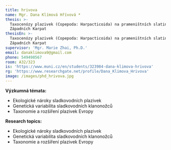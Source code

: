 ```yaml
---
title: hrivova
name: Mgr. Dana Klímová Hřívová *
thesis: >-
  Taxocenózy plazivek (Copepoda: Harpacticoida) na prameništních slatiništích
  Západních Karpat
thesisEn: >-
  Taxocenózy plazivek (Copepoda: Harpacticoida) na prameništních slatiništích
  Západních Karpat
supervisor: 'Mgr. Marie Zhai, Ph.D.'
email: danaklimova9@gmail.com
phone: 549498567
room: A32/323
is: 'https://www.muni.cz/en/students/323984-dana-klimova-hrivova'
rg: 'https://www.researchgate.net/profile/Dana_Klimova_Hrivova'
image: /images/phd_hrivova.jpg
---
```

<div class="cz">

**Výzkumná témata:**

* Ekologické nároky sladkovodních plazivek
* Genetická variabilita sladkovodních klanonožců
* Taxonomie a rozšíření plazivek Evropy
</div>

<div class="en">

**Research topics:**

* Ekologické nároky sladkovodních plazivek
* Genetická variabilita sladkovodních klanonožců
* Taxonomie a rozšíření plazivek Evropy
</div>
